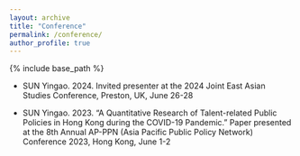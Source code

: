 ```yaml
---
layout: archive
title: "Conference"
permalink: /conference/
author_profile: true
---
```


{% include base_path %}

* SUN Yingao. 2024. Invited presenter at the 2024 Joint East Asian Studies Conference, Preston, UK, June 26-28

* SUN Yingao. 2023. “A Quantitative Research of Talent-related Public Policies in Hong Kong during the COVID-19 Pandemic.” Paper presented at the 8th Annual AP-PPN (Asia Pacific Public Policy Network) Conference 2023, Hong Kong, June 1-2
